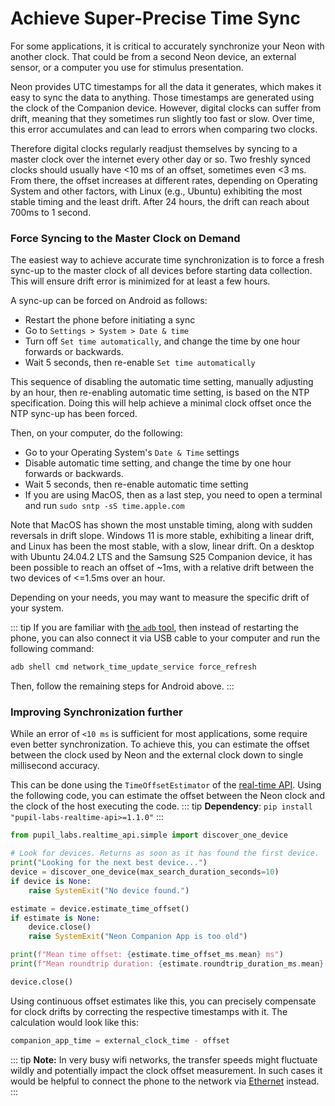 # Achieve Super-Precise Time Sync

For some applications, it is critical to accurately synchronize your Neon with another clock. That could be from a second Neon device, an external sensor, or a computer you use for stimulus presentation.

Neon provides UTC timestamps for all the data it generates, which makes it easy to sync the data to anything. Those timestamps are generated using the clock of the Companion device. However, digital clocks can suffer from drift, meaning that they sometimes run slightly too fast or slow. Over time, this error accumulates and can lead to errors when comparing two clocks.

Therefore digital clocks regularly readjust themselves by syncing to a master clock over the internet every other day or so. Two freshly synced clocks should usually have <10 ms of an offset, sometimes even \<3 ms. From there, the offset increases at different rates, depending on Operating System and other factors, with Linux (e.g., Ubuntu) exhibiting the most stable timing and the least drift. After 24 hours, the drift can reach about 700ms to 1 second.

### Force Syncing to the Master Clock on Demand

The easiest way to achieve accurate time synchronization is to force a fresh sync-up to the master clock of all devices before starting data collection. This will ensure drift error is minimized for at least a few hours.

A sync-up can be forced on Android as follows:

- Restart the phone before initiating a sync
- Go to `Settings > System > Date & time`
- Turn off `Set time automatically`, and change the time by one hour forwards or backwards.
- Wait 5 seconds, then re-enable `Set time automatically`

This sequence of disabling the automatic time setting, manually adjusting by an hour, then re-enabling automatic time setting, is based on the NTP specification. Doing this will help achieve a minimal clock offset once the NTP sync-up has been forced.

Then, on your computer, do the following:

- Go to your Operating System's `Date & Time` settings
- Disable automatic time setting, and change the time by one hour forwards or backwards.
- Wait 5 seconds, then re-enable automatic time setting
- If you are using MacOS, then as a last step, you need to open a terminal and run `sudo sntp -sS time.apple.com`

Note that MacOS has shown the most unstable timing, along with sudden reversals in drift slope. Windows 11 is more stable, exhibiting a linear drift, and Linux has been the most stable, with a slow, linear drift. On a desktop with Ubuntu 24.04.2 LTS and the Samsung S25 Companion device, it has been possible to reach an offset of ~1ms, with a relative drift between the two devices of <=1.5ms over an hour.

Depending on your needs, you may want to measure the specific drift of your system.

::: tip
If you are familiar with [the `adb` tool](https://developer.android.com/tools/adb), then instead of restarting the phone, you can also connect it via USB cable to your computer and run the following command:

```bash
adb shell cmd network_time_update_service force_refresh
```

Then, follow the remaining steps for Android above.
:::

### Improving Synchronization further

While an error of `<10 ms` is sufficient for most applications, some require even better synchronization. To achieve this, you can estimate the offset between the clock used by Neon and the external clock down to single millisecond accuracy.

This can be done using the `TimeOffsetEstimator` of the [real-time API](/real-time-api/). Using the following code, you can estimate the offset between the Neon clock and the clock of the host executing the code.
::: tip
**Dependency**: `pip install "pupil-labs-realtime-api>=1.1.0"`
:::

```python
from pupil_labs.realtime_api.simple import discover_one_device

# Look for devices. Returns as soon as it has found the first device.
print("Looking for the next best device...")
device = discover_one_device(max_search_duration_seconds=10)
if device is None:
    raise SystemExit("No device found.")

estimate = device.estimate_time_offset()
if estimate is None:
    device.close()
    raise SystemExit("Neon Companion App is too old")

print(f"Mean time offset: {estimate.time_offset_ms.mean} ms")
print(f"Mean roundtrip duration: {estimate.roundtrip_duration_ms.mean} ms")

device.close()
```

Using continuous offset estimates like this, you can precisely compensate for clock drifts by correcting the respective timestamps with it.
The calculation would look like this:

```python
companion_app_time = external_clock_time - offset
```

::: tip
**Note:** In very busy wifi networks, the transfer speeds might fluctuate wildly and potentially impact the clock offset measurement. In such cases it would be helpful to connect the phone to the network via [Ethernet](/hardware/using-a-usb-hub/) instead.
:::
